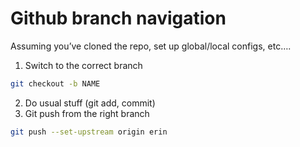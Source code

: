 # Github branch navigation
Assuming you’ve cloned the repo, set up global/local configs, etc….

1. Switch to the correct branch
```bash
git checkout -b NAME
```

2. Do usual stuff (git add, commit)
3. Git push from the right branch
```bash
git push --set-upstream origin erin
```